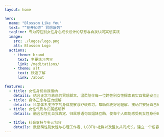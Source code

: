 ```yaml
---
layout: home

hero:
  name: "Blossom Like You"
  text: "“花开如你” 冥想系列"
  tagline: 专为跨性别女性身心成长设计的慈悲与自我认同冥想实践
  image:
    src: ./logos/logo.png
    alt: Blossom Logo
  actions:
    - theme: brand
      text: 主要练习内容
      link: /meditations/
    - theme: alt
      text: 快速了解
      link: /about

features:
  - title: 女性身份自我接纳
    details: 结合正念与慈悲的冥想脚本，温柔陪伴每一位跨性别女性探索真实自我是安全且被肯定的一步。
  - title: 身体正念与压力缓解
    details: 科学体系支持下的身体觉察与舒缓练习，帮助你更好地理解、接纳并安抚自己的身体。
  - title: 女性气质与归属感培养
    details: 融合女性化自我肯定、归属感语句及姐妹互助，使每个人都能感受到女性身份的温暖与支持。

  - title: 社会支持与多元包容
    details: 鼓励跨性别女性与心理工作者、LGBTQ+社群以及盟友共同成长，建立一个包容、尊重和理解的支持网络。
---
```

